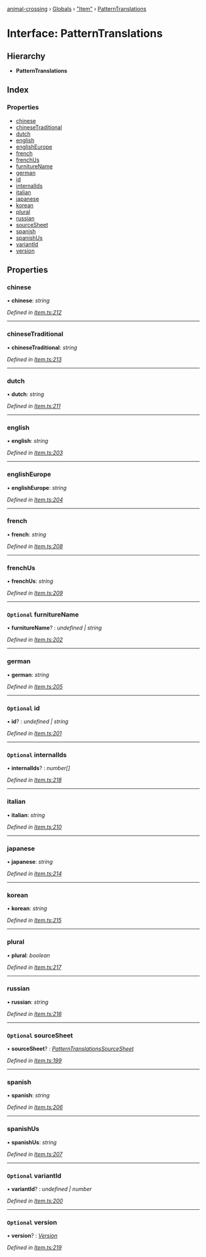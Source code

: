 [animal-crossing](../README.md) › [Globals](../globals.md) › ["Item"](../modules/_item_.md) › [PatternTranslations](_item_.patterntranslations.md)

# Interface: PatternTranslations

## Hierarchy

* **PatternTranslations**

## Index

### Properties

* [chinese](_item_.patterntranslations.md#chinese)
* [chineseTraditional](_item_.patterntranslations.md#chinesetraditional)
* [dutch](_item_.patterntranslations.md#dutch)
* [english](_item_.patterntranslations.md#english)
* [englishEurope](_item_.patterntranslations.md#englisheurope)
* [french](_item_.patterntranslations.md#french)
* [frenchUs](_item_.patterntranslations.md#frenchus)
* [furnitureName](_item_.patterntranslations.md#optional-furniturename)
* [german](_item_.patterntranslations.md#german)
* [id](_item_.patterntranslations.md#optional-id)
* [internalIds](_item_.patterntranslations.md#optional-internalids)
* [italian](_item_.patterntranslations.md#italian)
* [japanese](_item_.patterntranslations.md#japanese)
* [korean](_item_.patterntranslations.md#korean)
* [plural](_item_.patterntranslations.md#plural)
* [russian](_item_.patterntranslations.md#russian)
* [sourceSheet](_item_.patterntranslations.md#optional-sourcesheet)
* [spanish](_item_.patterntranslations.md#spanish)
* [spanishUs](_item_.patterntranslations.md#spanishus)
* [variantId](_item_.patterntranslations.md#optional-variantid)
* [version](_item_.patterntranslations.md#optional-version)

## Properties

###  chinese

• **chinese**: *string*

*Defined in [Item.ts:212](https://github.com/Norviah/animal-crossing/blob/37c048c/module/types/Item.ts#L212)*

___

###  chineseTraditional

• **chineseTraditional**: *string*

*Defined in [Item.ts:213](https://github.com/Norviah/animal-crossing/blob/37c048c/module/types/Item.ts#L213)*

___

###  dutch

• **dutch**: *string*

*Defined in [Item.ts:211](https://github.com/Norviah/animal-crossing/blob/37c048c/module/types/Item.ts#L211)*

___

###  english

• **english**: *string*

*Defined in [Item.ts:203](https://github.com/Norviah/animal-crossing/blob/37c048c/module/types/Item.ts#L203)*

___

###  englishEurope

• **englishEurope**: *string*

*Defined in [Item.ts:204](https://github.com/Norviah/animal-crossing/blob/37c048c/module/types/Item.ts#L204)*

___

###  french

• **french**: *string*

*Defined in [Item.ts:208](https://github.com/Norviah/animal-crossing/blob/37c048c/module/types/Item.ts#L208)*

___

###  frenchUs

• **frenchUs**: *string*

*Defined in [Item.ts:209](https://github.com/Norviah/animal-crossing/blob/37c048c/module/types/Item.ts#L209)*

___

### `Optional` furnitureName

• **furnitureName**? : *undefined | string*

*Defined in [Item.ts:202](https://github.com/Norviah/animal-crossing/blob/37c048c/module/types/Item.ts#L202)*

___

###  german

• **german**: *string*

*Defined in [Item.ts:205](https://github.com/Norviah/animal-crossing/blob/37c048c/module/types/Item.ts#L205)*

___

### `Optional` id

• **id**? : *undefined | string*

*Defined in [Item.ts:201](https://github.com/Norviah/animal-crossing/blob/37c048c/module/types/Item.ts#L201)*

___

### `Optional` internalIds

• **internalIds**? : *number[]*

*Defined in [Item.ts:218](https://github.com/Norviah/animal-crossing/blob/37c048c/module/types/Item.ts#L218)*

___

###  italian

• **italian**: *string*

*Defined in [Item.ts:210](https://github.com/Norviah/animal-crossing/blob/37c048c/module/types/Item.ts#L210)*

___

###  japanese

• **japanese**: *string*

*Defined in [Item.ts:214](https://github.com/Norviah/animal-crossing/blob/37c048c/module/types/Item.ts#L214)*

___

###  korean

• **korean**: *string*

*Defined in [Item.ts:215](https://github.com/Norviah/animal-crossing/blob/37c048c/module/types/Item.ts#L215)*

___

###  plural

• **plural**: *boolean*

*Defined in [Item.ts:217](https://github.com/Norviah/animal-crossing/blob/37c048c/module/types/Item.ts#L217)*

___

###  russian

• **russian**: *string*

*Defined in [Item.ts:216](https://github.com/Norviah/animal-crossing/blob/37c048c/module/types/Item.ts#L216)*

___

### `Optional` sourceSheet

• **sourceSheet**? : *[PatternTranslationsSourceSheet](../enums/_item_.patterntranslationssourcesheet.md)*

*Defined in [Item.ts:199](https://github.com/Norviah/animal-crossing/blob/37c048c/module/types/Item.ts#L199)*

___

###  spanish

• **spanish**: *string*

*Defined in [Item.ts:206](https://github.com/Norviah/animal-crossing/blob/37c048c/module/types/Item.ts#L206)*

___

###  spanishUs

• **spanishUs**: *string*

*Defined in [Item.ts:207](https://github.com/Norviah/animal-crossing/blob/37c048c/module/types/Item.ts#L207)*

___

### `Optional` variantId

• **variantId**? : *undefined | number*

*Defined in [Item.ts:200](https://github.com/Norviah/animal-crossing/blob/37c048c/module/types/Item.ts#L200)*

___

### `Optional` version

• **version**? : *[Version](../enums/_item_.version.md)*

*Defined in [Item.ts:219](https://github.com/Norviah/animal-crossing/blob/37c048c/module/types/Item.ts#L219)*

